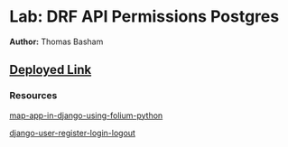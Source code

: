 # Lab: DRF API Permissions Postgres

**Author:** Thomas Basham

## [Deployed Link](https://trails-api-thomas-basham.herokuapp.com)

### Resources

[map-app-in-django-using-folium-python](https://medium.com/@carlosmarcano2704/a-map-app-in-django-using-folium-python-5a63dd72524d)

[django-user-register-login-logout](https://ordinarycoders.com/blog/article/django-user-register-login-logout)